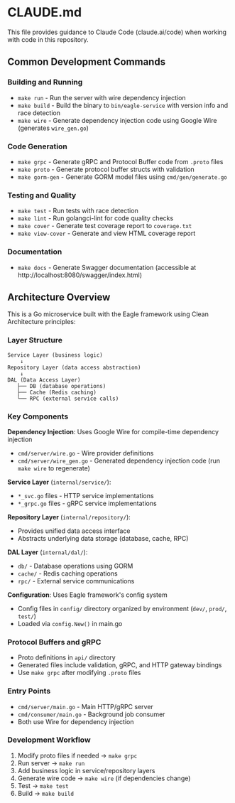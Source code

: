# CLAUDE.md

This file provides guidance to Claude Code (claude.ai/code) when working with code in this repository.

## Common Development Commands

### Building and Running
- `make run` - Run the server with wire dependency injection
- `make build` - Build the binary to `bin/eagle-service` with version info and race detection
- `make wire` - Generate dependency injection code using Google Wire (generates `wire_gen.go`)

### Code Generation
- `make grpc` - Generate gRPC and Protocol Buffer code from `.proto` files
- `make proto` - Generate protocol buffer structs with validation
- `make gorm-gen` - Generate GORM model files using `cmd/gen/generate.go`

### Testing and Quality
- `make test` - Run tests with race detection
- `make lint` - Run golangci-lint for code quality checks
- `make cover` - Generate test coverage report to `coverage.txt`
- `make view-cover` - Generate and view HTML coverage report

### Documentation
- `make docs` - Generate Swagger documentation (accessible at http://localhost:8080/swagger/index.html)

## Architecture Overview

This is a Go microservice built with the Eagle framework using Clean Architecture principles:

### Layer Structure
```
Service Layer (business logic)
    ↓
Repository Layer (data access abstraction)
    ↓
DAL (Data Access Layer)
   ├── DB (database operations)
   ├── Cache (Redis caching)
   └── RPC (external service calls)
```

### Key Components

**Dependency Injection**: Uses Google Wire for compile-time dependency injection
- `cmd/server/wire.go` - Wire provider definitions
- `cmd/server/wire_gen.go` - Generated dependency injection code (run `make wire` to regenerate)

**Service Layer** (`internal/service/`):
- `*_svc.go` files - HTTP service implementations
- `*_grpc.go` files - gRPC service implementations

**Repository Layer** (`internal/repository/`):
- Provides unified data access interface
- Abstracts underlying data storage (database, cache, RPC)

**DAL Layer** (`internal/dal/`):
- `db/` - Database operations using GORM
- `cache/` - Redis caching operations  
- `rpc/` - External service communications

**Configuration**: Uses Eagle framework's config system
- Config files in `config/` directory organized by environment (`dev/`, `prod/`, `test/`)
- Loaded via `config.New()` in main.go

### Protocol Buffers and gRPC
- Proto definitions in `api/` directory
- Generated files include validation, gRPC, and HTTP gateway bindings
- Use `make grpc` after modifying `.proto` files

### Entry Points
- `cmd/server/main.go` - Main HTTP/gRPC server
- `cmd/consumer/main.go` - Background job consumer
- Both use Wire for dependency injection

### Development Workflow
1. Modify proto files if needed → `make grpc`
2. Run server → `make run`  
3. Add business logic in service/repository layers
4. Generate wire code → `make wire` (if dependencies change)
5. Test → `make test`
6. Build → `make build`